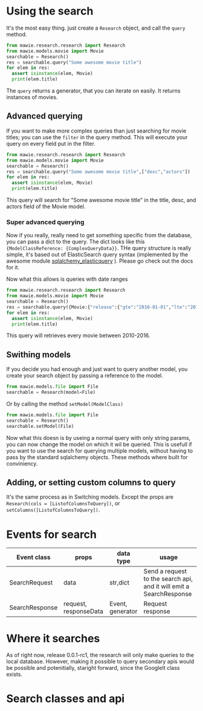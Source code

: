 # Using the search

It's the most easy thing. just create a ```Research``` object, and call the ```query``` method.

```python
from mawie.research.research import Research
from mawie.models.movie import Movie
searchable = Research()
res = searchable.query("Some awesome movie title")
for elem in res:
  assert isinstance(elem, Movie)
  print(elem.title)

```
The ```query``` returns a generator, that you can iterate on easily. It returns instances of movies.

## Advanced querying

If you want to make more complex queries than just searching for movie titles; you can use the ```filter``` in the query method. This will execute your query on every field put in the filter.
```python
from mawie.research.research import Research
from mawie.models.movie import Movie
searchable = Research()
res = searchable.query("Some awesome movie title",["desc","actors"])
for elem in res:
  assert isinstance(elem, Movie)
  print(elem.title)
```
This query will search for "Some awesome movie title" in the title, desc, and actors field of the Movie model.

### Super advanced querying

Now if you really, really need to get something specific from the database, you can pass a dict to the query.
The dict looks like this ```{ModelClassReference: {ComplexQueryData}}```. THe query structure is really simple, it's based out of ElasticSearch query syntax (implemented by the awesome module [sqlalchemy_elasticquery](https://github.com/loverajoel/sqlalchemy-elasticquery) ). Please go check out the docs for it.

Now what this allows is queries with date ranges
```python
from mawie.research.research import Research
from mawie.models.movie import Movie
searchable = Research()
res = searchable.query({Movie:{"release":{"gte":"2010-01-01","lte":"2016-01-01"}}})
for elem in res:
  assert isinstance(elem, Movie)
  print(elem.title)
```
This query will retrieves every movie between 2010-2016.

## Swithing models

If you decide you had enough and just want to query another model, you create your search object by passing a reference to the model.

```python
from mawie.models.file import File
searchable = Research(model=File)
```

Or by calling the method ```setModel(ModelClass)```

```python
from mawie.models.file import File
searchable = Research()
searchable.setModel(File)
```

Now what this doesn is by useing a normal query with only string params, you can now change the model on which it wil be queried. This is usefull if you want to use the search for querying multiple models, without having to pass by the standard sqlalchemy objects. These methods where built for conviniency.

## Adding, or setting custom columns to query

It's the same process as in Switching models. Except the props are ```Research(cols = [ListofColumnsToQuery])```,
or ```setColumns([ListofColumnsToQuery])```.

# Events for search

| Event class    | props                 | data type        | usage                                                               |
|----------------|-----------------------|------------------|---------------------------------------------------------------------|
| SearchRequest  | data                  | str,dict         | Send a request to the search api, and it will emit a SearchResponse |
| SearchResponse | request, responseData | Event, generator | Request response                                                    |

# Where it searches

As of right now, release 0.0.1-rc1, the research will only make queries to the local database.
However, making it possible to query secondary apis would be possible and potenitially, staright forward, since the GoogleIt class exists.

# Search classes and api

